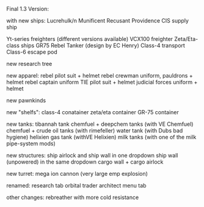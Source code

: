 Final 1.3 Version:

with new ships:
Lucrehulk/n
Munificent
Recusant
Providence
CIS supply ship

Yt-series freighters (different versions available)
VCX100 freighter
Zeta/Eta-class ships
GR75
Rebel Tanker (design by EC Henry)
Class-4 transport
Class-6 escape pod

new research tree

new apparel:
rebel pilot suit + helmet
rebel crewman uniform, pauldrons + helmet
rebel captain uniform
TIE pilot suit + helmet
judicial forces uniform + helmet

new pawnkinds

new "shelfs":
class-4 conatainer
zeta/eta container
GR-75 container

new tanks:
tibannah tank
chemfuel + deepchem tanks (with VE Chemfuel)
chemfuel + crude oil tanks (with rimefeller)
water tank (with Dubs bad hygiene)
helixien gas tank (withVE Helixien)
milk tanks (with one of the milk pipe-system mods)

new structures:
ship airlock and ship wall in one dropdown
ship wall (unpowered) in the same dropdown
cargo wall + cargo airlock

new turret:
mega ion cannon (very large emp explosion)

renamed:
research tab
orbital trader
architect menu tab

other changes:
rebreather with more cold resistance
